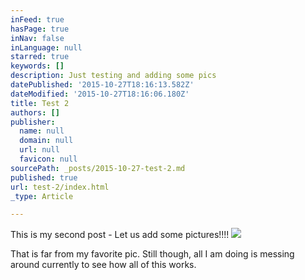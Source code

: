 ```yaml
---
inFeed: true
hasPage: true
inNav: false
inLanguage: null
starred: true
keywords: []
description: Just testing and adding some pics
datePublished: '2015-10-27T18:16:13.582Z'
dateModified: '2015-10-27T18:16:06.180Z'
title: Test 2
authors: []
publisher:
  name: null
  domain: null
  url: null
  favicon: null
sourcePath: _posts/2015-10-27-test-2.md
published: true
url: test-2/index.html
_type: Article

---
```

This is my second post - Let us add some pictures!!!!
![](https://the-grid-user-content.s3-us-west-2.amazonaws.com/048c0f9c-8855-4ea4-8bc9-5f4e33f57257.jpg)

That is far from my favorite pic. Still though, all I am doing is messing around currently to see how all of this works.